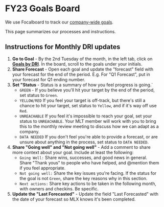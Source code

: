 # FY23 Goals Board 

We use Focalboard to track our [company-wide goals](https://community.mattermost.com/boards/workspace/8qt6sh1dzbybb8365caots67iy/b7qzfu3p11f8u9q6mkkfjer4pjr/vmhddhuuz6tbw3bnbou9gkeq8gw). 

This page summarizes our processes and instructions. 

## Instructions for Monthly DRI updates

1. **Go to Goal** - By the 2nd Tuesday of the month, in the left tab, click on [**Goals by DRI**](https://community.mattermost.com/boards/workspace/8qt6sh1dzbybb8365caots67iy/b7qzfu3p11f8u9q6mkkfjer4pjr/vbpoc5xwtm3ddfrz8kz11m38s7o). In the board, scroll to the goals under your initials.
2. **Share Forecast** - Open each goal and update the "forecast" field with your forecast for the end of the period. E.g. For "Q1 Forecast", put in your forecast for Q1 ending number.
3. **Set "Status** - Status is a summary of how you feel progress is going.`
    - `GREEN` - If you believe you'll hit your target by the end of the period, set status to `Green`.
    - `YELLOW/RED` If you feel your target is off-track, but there's still a chance to hit your target, set status to `Yellow`, and if it's way off use `Red`.
    - `UNREACHABLE` If you feel it's impossible to reach your goal, set your status to `UNREACHABLE`. Your MLT member will work with you to bring this to the monthly review meeting to discuss how we can adapt as a company.
    - `DATA NEEDED` If you don't feel you're able to provide a forecast, or are unsure about anything in the process, set status to `DATA NEEDED`.
4. **Share "Going well" and "Not going well"** - Add a comment to share more context about your goal. Include at least the following:
    - `Going Well:` Share wins, successes, and good news in general. Share "Thank yous" to people who have helped, and @mention them if you feel appropriate.
    - `Not going well:` Share the key issues you're facing. If the status for the goal is not `Green`, share the key reasons why in this section.
    - `Next actions:` Share key actions to be taken in the following month, with owners and checkins. Be specific.
5. **Update the "Last Forecasted"** - Update the field "Last Forecasted" with the date of your forecast so MLX knows it's been completed.
